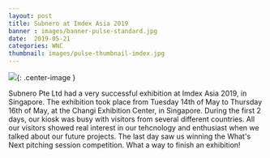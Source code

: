 ```yaml
---
layout: post
title: Subnero at Imdex Asia 2019
banner : images/banner-pulse-standard.jpg
date:  2019-05-21
categories: WNC
thumbnail: images/pulse-thumbnail-imdex.jpg
---
```


![]({{site.baseurl}}/images/pulse-imdex-1.jpg){: .center-image  }

Subnero Pte Ltd had a very successful exhibition at Imdex Asia 2019, in Singapore.
The exhibition took place from Tuesday 14th of May to Thursday 16th of May, at the Changi Exhibition Center, in Singapore.
During the first 2 days, our kiosk was busy with visitors from several different countries. 
All our visitors showed real interest in our tehcnology and enthusiast when we talked about our future projects.
The last day saw us winning the What's Next pitching session competition.
What a way to finish an exhibition!
